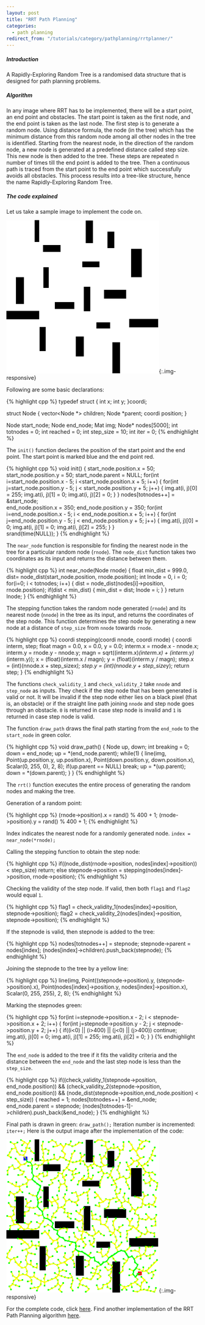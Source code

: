 ```yaml
---
layout: post
title: "RRT Path Planning"
categories:
  - path planning
redirect_from: "/tutorials/category/pathplanning/rrtplanner/"
---
```


##### Introduction
A Rapidly-Exploring Random Tree is a randomised data structure that is
designed for path planning problems.

##### Algorithm

In any image where RRT has to be implemented, there will be  a start point,
an end point and obstacles. The start point is taken as the first node, and
the end point is taken as the last node. The first step is to generate a
random node. Using distance formula, the node (in the tree) which has the
minimum distance from this random node among all other nodes in the tree
is identified. Starting from the nearest node, in the direction of the
random node, a new node is generated at a predefined distance called step
size. This new node is then added to the tree. These steps are repeated
n number of times till the end point is added to the tree. Then a
continuous path is traced from the start point to the end point which
successfully avoids all obstacles. This process results into a tree-like
structure, hence the name Rapidly-Exploring Random Tree.

##### The code explained

Let us take a sample image to implement the code on.

![original image](/img/tutorial/pathplanning/rrt/rrt1.png){:.img-responsive}

Following are some basic declarations:

{% highlight cpp %}
typedef struct
{
	int x;
	int y;
}coordi;

struct Node
{
	vector<Node *> children;
	Node *parent;
	coordi position;
}

Node start_node;
Node end_node;
Mat img;
Node* nodes[5000];
int totnodes = 0;
int reached = 0;
int step_size = 10;
int iter = 0;
{% endhighlight %}

The `init()` function declares the position of the start point and the end
point. The start point is marked blue and the end point red.

{% highlight cpp %}
void init()
{
    start_node.position.x = 50;
    start_node.position.y = 50;
    start_node.parent = NULL;
    for(int i=start_node.position.x - 5; i <start_node.position.x + 5; i++)
    {
		for(int j=start_node.position.y - 5; j < start_node.position.y + 5; j++)
		{
			img.at<Vec3b>(i, j)[0] = 255;
			img.at<Vec3b>(i, j)[1] = 0;
			img.at<Vec3b>(i, j)[2] = 0;
		}
    }
	nodes[totnodes++] = &start_node;	
    end_node.position.x = 350;
    end_node.position.y = 350;
    for(int i=end_node.position.x - 5; i < end_node.position.x + 5; i++)
    {
		for(int j=end_node.position.y - 5; j < end_node.position.y + 5; j++)
		{
			img.at<Vec3b>(i, j)[0] = 0;
			img.at<Vec3b>(i, j)[1] = 0;
			img.at<Vec3b>(i, j)[2] = 255;
		}
    }	
    srand(time(NULL));
}
{% endhighlight %}

The `near_node` function is responsible for finding the nearest node in the tree for a particular random node (`rnode`). The `node_dist`  function takes two coordinates as its input and returns the distance between them.

{% highlight cpp %}
int near_node(Node rnode)
{
	float min_dist = 999.0, dist= node_dist(start_node.position, rnode.position);
	int lnode = 0, i = 0;
	for(i=0; i < totnodes; i++)
	{
		dist = node_dist(nodes[i]->position, rnode.position);
		if(dist < min_dist)
		{
			min_dist = dist;
			lnode = i;
		}
	}
	return lnode;
}
{% endhighlight %}

The stepping function takes the random node generated (`rnode`) and its
nearest node (`nnode`) in the tree as its input, and returns the coordinates
of the step node. This function determines the step node by generating a new
node at a distance of `step_size` from `nnode` towards `rnode`.

{% highlight cpp %}
coordi stepping(coordi nnode, coordi rnode)
{
	coordi interm, step;
	float magn = 0.0, x = 0.0, y = 0.0;
	interm.x = rnode.x - nnode.x;
	interm.y = rnode.y - nnode.y;
	magn = sqrt((interm.x)*(interm.x) + (interm.y)*(interm.y));
	x = (float)(interm.x / magn);
	y = (float)(interm.y / magn);
	step.x = (int)(nnode.x + step_size*x);
	step.y = (int)(nnode.y + step_size*y);
	return step;
}
{% endhighlight %}

The functions `check_validity_1` and `check_validity_2` take `nnode` and
`step_node` as inputs. They check if the step node that has been generated
is valid or not. It will be invalid if the step node either lies on a black
pixel (that is, an obstacle) or if the straight line path joining `nnode`
and step node goes through an obstacle. `0` is returned in case step node
is invalid and `1` is returned in case step node is valid.

The function `draw_path` draws the final path starting from the `end_node`
to the `start_node` in green color.

{% highlight cpp %}
void draw_path()
{
	Node up, down;
	int breaking = 0;
	down = end_node;
	up = *(end_node.parent);
	while(1)
	{
	    line(img, Point(up.position.y, up.position.x), Point(down.position.y, down.position.x), Scalar(0, 255, 0), 2, 8);
	    if(up.parent == NULL)
	      break;
	    up = *(up.parent);
	    down = *(down.parent);
	}
}
{% endhighlight %}

The `rrt()` function executes the entire process of generating the random
nodes and making the tree.

Generation of a random point:

{% highlight cpp %}
(rnode->position).x = rand() % 400 + 1;
(rnode->position).y = rand() % 400 + 1;
{% endhighlight %}

Index indicates the nearest node for a randomly generated node.
`index = near_node(*rnode);`

Calling the stepping function to obtain the step node:

{% highlight cpp %}
if((node_dist(rnode->position, nodes[index]->position)) < step_size)
	return;
else
    stepnode->position = stepping(nodes[index]->position, rnode->position);
{% endhighlight %}

Checking the validity of the step node. If valid, then both `flag1` and
`flag2` would equal `1`.

{% highlight cpp %}
flag1 = check_validity_1(nodes[index]->position, stepnode->position);
flag2 = check_validity_2(nodes[index]->position, stepnode->position);
{% endhighlight %}

If the stepnode is valid, then stepnode is added to the tree:

{% highlight cpp %}
nodes[totnodes++] = stepnode;
stepnode->parent = nodes[index];
(nodes[index]->children).push_back(stepnode);
{% endhighlight %}

Joining the stepnode to the tree by a yellow line:

{% highlight cpp %}
line(img, Point((stepnode->position).y, (stepnode->position).x), Point(nodes[index]->position.y, nodes[index]->position.x), Scalar(0, 255, 255), 2, 8);
{% endhighlight %}

Marking the stepnodes green:

{% highlight cpp %}
for(int i=stepnode->position.x - 2; i < stepnode->position.x + 2; i++)
{
	for(int j=stepnode->position.y - 2; j < stepnode->position.y + 2; j++)
    {
        if((i<0) || (i>400) || (j<0) || (j>400))
        	continue;
        img.at<Vec3b>(i, j)[0] = 0;
        img.at<Vec3b>(i, j)[1] = 255;
        img.at<Vec3b>(i, j)[2] = 0;
    }
}
{% endhighlight %}

The `end_node` is added to the tree if it fits the validity criteria and
the distance between the `end_node` and the last step node is less than
the `step_size`.

{% highlight cpp %}
if((check_validity_1(stepnode->position, end_node.position)) && (check_validity_2(stepnode->position, end_node.position)) && (node_dist(stepnode->position,end_node.position) < step_size))
{
	reached = 1;
	nodes[totnodes++] = &end_node;
	end_node.parent = stepnode;
	(nodes[totnodes-1]->children).push_back(&end_node);
}
{% endhighlight %}

Final path is drawn in green:
	`draw_path();`
Iteration number is incremented:
	`iter++;`
Here is the output image after the implementation of the code:

![RRT Output](/img/tutorial/pathplanning/rrt/output.png){:.img-responsive}

For the complete code, click [here](https://github.com/swadhagupta/RRT).
Find another implementation of the RRT Path Planning algorithm [here](https://github.com/sourishg/rrt-umass).
